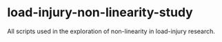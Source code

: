 # load-injury-non-linearity-study
All scripts used in the exploration of non-linearity in load-injury research.
